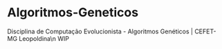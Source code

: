 # Algoritmos-Geneticos
Disciplina de Computação Evolucionista - Algoritmos Genéticos | CEFET-MG Leopoldina\n
WIP
